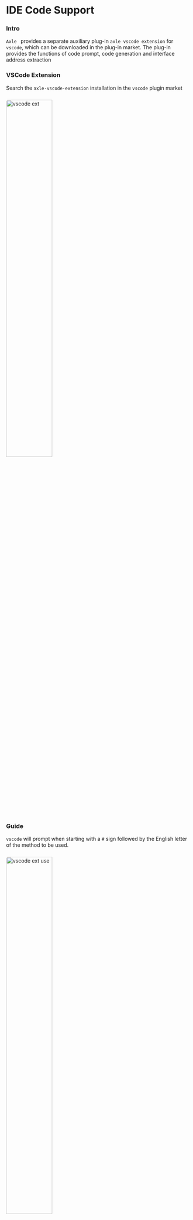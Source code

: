 # IDE Code Support

### Intro

`Axle ` provides a separate auxiliary plug-in `axle vscode extension` for `vscode`, which can be downloaded in the plug-in market.
The plug-in provides the functions of code prompt, code generation and interface address extraction

### VSCode Extension

Search the `axle-vscode-extension` installation in the `vscode` plugin market

<img style="width: 50%; margin-top: 10px; border-radius: 5px" src="https://varlet.gitee.io/axle/ext_vsc.png" alt="vscode ext" />

### Guide

`vscode` will prompt when starting with a `#` sign followed by the English letter of the method to be used.

<img style="width: 50%; margin-top: 10px; border-radius: 5px" src="https://varlet.gitee.io/axle/ext_vsc_use.png" alt="vscode ext use" />

Select a prompt and press Enter to quickly generate the corresponding code template.

<img style="width: 50%; margin-top: 10px; border-radius: 5px" src="https://varlet.gitee.io/axle/ext_vsc_gen.png" alt="vscode ext gen" />

When we paste text into the code, use `cmd` (`windows` users use `ctrl` ) + `shift` + `v` to extract the address from the clipboard.

### Input Reference

| Short  | Meaning              |
|--------|----------------------|
| `#ef`  | `export function`    |
| `#g`   | `get`                |
| `#gb`  | `getBlob`            |
| `#gd`  | `getDocument`        |
| `#gt`  | `getText`            |
| `#ga`  | `getArrayBuffer`     |
| `#gs`  | `getStream`          |
| `#h`   | `head`               |
| `#hb`  | `headBlob`           |
| `#ht`  | `headText`           |
| `#ha`  | `headArrayBuffer`    |
| `#hs`  | `headStream`         |
| `#o`   | `options`            |
| `#ob`  | `optionsBlob`        |
| `#od`  | `optionsDocument`    |
| `#ot`  | `optionsText`        |
| `#oa`  | `optionsArrayBuffer` |
| `#d`   | `delete`             |
| `#db`  | `deleteBlob`         |
| `#dd`  | `deleteDocument`     |
| `#dt`  | `deleteText`         |
| `#da`  | `deleteArrayBuffer`  |
| `#ds`  | `deleteStream`       |
| `#p`   | `post`               |
| `#pj`  | `postJSON`           |
| `#pm`  | `postMultipart`      |
| `#pu`  | `put`                |
| `#puj` | `putJSON`            |
| `#pum` | `putMultipart`       |
| `#pa`  | `patch`              |
| `#paj` | `patchJSON`          |
| `#pam` | `patchMultipart`     |